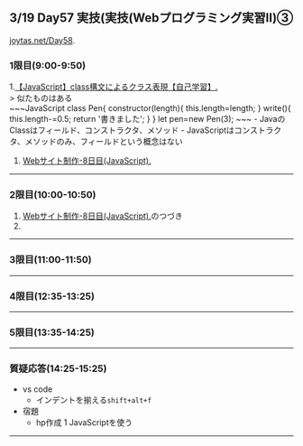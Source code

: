 ## 3/19 Day57 実技(実技(Webプログラミング実習Ⅱ)③
[joytas.net/Day58](https://joytas.net/%e8%a8%93%e7%b7%b4/day58).
### 1限目(9:00-9:50)
1.[【JavaScript】class構文によるクラス表現【自己学習】.](https://qiita.com/OXIIVIA/items/e2b14cab1bd1309d2171)  
	> 似たものはある  
	~~~JavaScript
	class Pen{
		constructor(length){
			this.length=length;
		}
		write(){
			this.length-=0.5;
			return '書きました';
		}
	}
	let pen=new Pen(3);
	~~~
	- JavaのClassはフィールド、コンストラクタ、メソッド
	- JavaScriptはコンストラクタ、メソッドのみ、フィールドという概念はない
1. [Webサイト制作-8日目(JavaScript).](https://joytas.net/programming/website/website08)
---
### 2限目(10:00-10:50)
1. [Webサイト制作-8日目(JavaScript).](https://joytas.net/programming/website/website08)のつづき
1. []()
---
### 3限目(11:00-11:50)
---
### 4限目(12:35-13:25)
---
### 5限目(13:35-14:25)
---
### 質疑応答(14:25-15:25)
- vs code
	- インデントを揃える`shift+alt+f`
- 宿題
	- hp作成
		1 JavaScriptを使う
----
